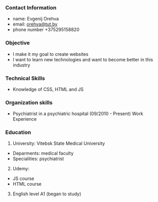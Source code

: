 ### Contact Information

 - name: Evgenij Orehva 
 - email: orehva@tut.by 
 - phone number +375295158820

### Objective

- I make it my goal to create websites
- I want to learn new technologies and want to become better in this industry

### Technical Skills

- Knowledge of CSS, HTML and JS

### Organization skills
- Psychiatrist in a psychiatric hospital (09/2010 - Present)
Work Experience


### Education

 1. University:  Vitebsk State Medical University
- Deparments:  medical faculty
- Specialities: psychiatrist

2. Udemy:  
- JS course
- HTML course

3. English level
A1 (began to study)

